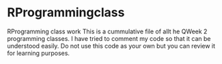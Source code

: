 # RProgrammingclass
RProgramming class work
This is a cummulative file of allt he QWeek 2 programming classes.
I have tried to comment my code so that it can be understood easily.
Do not use this code as your own but you can review it for learning purposes. 
